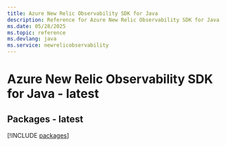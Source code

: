 ```yaml
---
title: Azure New Relic Observability SDK for Java
description: Reference for Azure New Relic Observability SDK for Java
ms.date: 05/28/2025
ms.topic: reference
ms.devlang: java
ms.service: newrelicobservability
---
```

# Azure New Relic Observability SDK for Java - latest
## Packages - latest
[!INCLUDE [packages](new-relic-observability-index.md)]